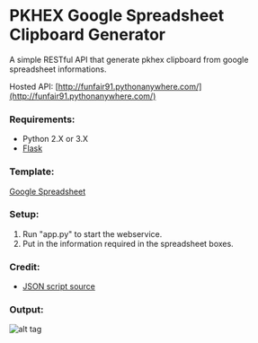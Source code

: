 # PKHEX Google Spreadsheet Clipboard Generator
A simple RESTful API that generate pkhex clipboard from google spreadsheet informations.

Hosted API: [http://funfair91.pythonanywhere.com/](http://funfair91.pythonanywhere.com/)

### Requirements:
- Python 2.X or 3.X
- [Flask](http://flask.pocoo.org/)

### Template:
[Google Spreadsheet](https://docs.google.com/spreadsheets/d/1UhGUFz6vRir5NFJ8kf0-siQF7JFvStX5ZvMYCHihlA4/edit?usp=sharing)

### Setup:
1. Run "app.py" to start the webservice.
2. Put in the information required in the spreadsheet boxes.

### Credit:
- [JSON script source](https://script.google.com/d/143u0RLuppsmYJ0B3wzo6i0jZYSfIFV2NLJMHPM-Sqczpr9bLwdffc-Wx/edit?usp=sharing)

### Output:
![alt tag](https://raw.githubusercontent.com/N3evin/pkhex-spreadsheet-genearator/master/output.PNG)